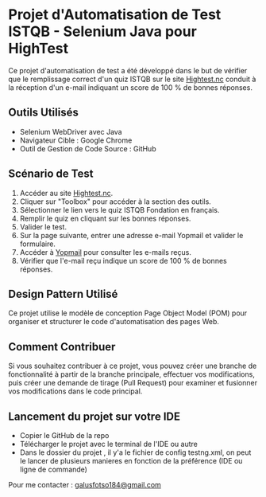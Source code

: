 
# Projet d'Automatisation de Test ISTQB - Selenium Java pour HighTest

Ce projet d'automatisation de test a été développé dans le but de vérifier que le remplissage correct d'un quiz ISTQB sur le site [Hightest.nc](https://hightest.nc/) conduit à la réception d'un e-mail indiquant un score de 100 % de bonnes réponses.

## Outils Utilisés

* Selenium WebDriver avec Java
* Navigateur Cible : Google Chrome
* Outil de Gestion de Code Source : GitHub

## Scénario de Test

1. Accéder au site [Hightest.nc](https://hightest.nc/).
2. Cliquer sur "Toolbox" pour accéder à la section des outils.
3. Sélectionner le lien vers le quiz ISTQB Fondation en français.
4. Remplir le quiz en cliquant sur les bonnes réponses.
5. Valider le test.
6. Sur la page suivante, entrer une adresse e-mail Yopmail et valider le formulaire.
7. Accéder à [Yopmail](https://yopmail.com/fr/) pour consulter les e-mails reçus.
8. Vérifier que l'e-mail reçu indique un score de 100 % de bonnes réponses.

## Design Pattern Utilisé

Ce projet utilise le modèle de conception Page Object Model (POM) pour organiser et structurer le code d'automatisation des pages Web.

## Comment Contribuer

Si vous souhaitez contribuer à ce projet, vous pouvez créer une branche de fonctionnalité à partir de la branche principale, effectuer vos modifications, puis créer une demande de tirage (Pull Request) pour examiner et fusionner vos modifications dans le code principal.

## Lancement du projet sur votre IDE

* Copier le GitHub de la repo
* Télécharger le projet avec le terminal de l'IDE ou autre
* Dans le dossier du projet , il y'a le fichier de config testng.xml, on peut le lancer de plusieurs manieres en fonction de la préférence (IDE ou ligne de commande)

Pour me contacter : galusfotso184@gmail.com
